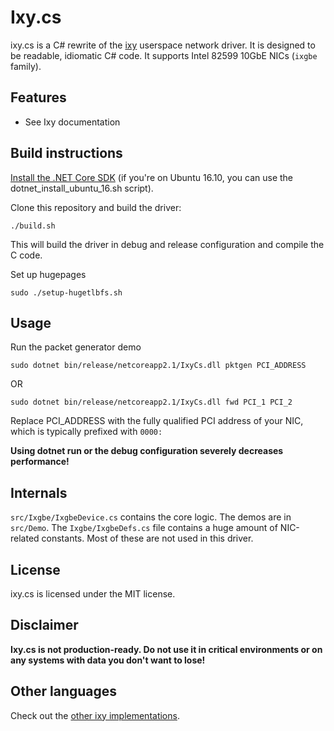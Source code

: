 # Ixy.cs

ixy.cs is a C# rewrite of the [ixy](https://github.com/emmericp/ixy) userspace network driver.
It is designed to be readable, idiomatic C# code.
It supports Intel 82599 10GbE NICs (`ixgbe` family).

## Features

* See Ixy documentation

## Build instructions

[Install the .NET Core SDK](https://www.microsoft.com/net/download/linux-package-manager/ubuntu16-04/sdk-current) (if you're on Ubuntu 16.10, you can use the dotnet_install_ubuntu_16.sh script).

Clone this repository and build the driver:


    ./build.sh


This will build the driver in debug and release configuration and compile the C code.

Set up hugepages

    sudo ./setup-hugetlbfs.sh

## Usage

Run the packet generator demo


    sudo dotnet bin/release/netcoreapp2.1/IxyCs.dll pktgen PCI_ADDRESS

OR

    sudo dotnet bin/release/netcoreapp2.1/IxyCs.dll fwd PCI_1 PCI_2



Replace PCI_ADDRESS with the fully qualified PCI address of your NIC, which is typically prefixed with `0000:`

**Using dotnet run or the debug configuration severely decreases performance!**

## Internals

`src/Ixgbe/IxgbeDevice.cs` contains the core logic. The demos are in `src/Demo`. The `Ixgbe/IxgbeDefs.cs` file contains a huge amount of NIC-related constants. Most of these are not used in this driver.

## License

ixy.cs is licensed under the MIT license.

## Disclaimer

**Ixy.cs is not production-ready. Do not use it in critical environments or on any systems with data you don't want to lose!**

## Other languages

Check out the [other ixy implementations](https://github.com/ixy-languages).
